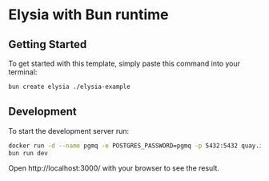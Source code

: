 # Elysia with Bun runtime

## Getting Started

To get started with this template, simply paste this command into your terminal:

```bash
bun create elysia ./elysia-example
```

## Development

To start the development server run:

```bash
docker run -d --name pgmq -e POSTGRES_PASSWORD=pgmq -p 5432:5432 quay.io/tembo/pgmq-pg:latest
bun run dev
```

Open http://localhost:3000/ with your browser to see the result.
